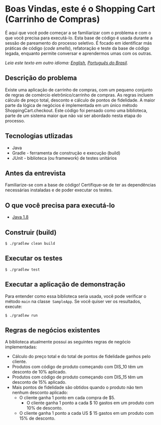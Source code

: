 # Boas Vindas, este é o Shopping Cart (Carrinho de Compras)

É aqui que você pode começar a se familiarizar com o problema e com o que você precisa para executá-lo.
Esta base de código é usada durante a sessão de pareamento do processo seletivo.
É focado em identificar más práticas de código (_code smells_), refatoração e teste da base de código legada, enquanto permite
conversar e aprendermos umas com os outras.

*Leia este texto em outro idioma: [English](README.md), [Português do Brasil](README.pt-br.md).*

## Descrição do problema
Existe uma aplicação de carrinho de compras, com um pequeno conjunto de regras de comércio eletrônico/carrinho de compras. As regras incluem cálculo de preço total, desconto e cálculo de pontos de fidelidade. A maior parte da lógica de negócios é implementada em um único método ShoppingCart.checkout. Este código foi pensado como uma biblioteca, parte de um sistema maior que não vai ser abordado nesta etapa do processo.

## Tecnologias utlizadas
* Java
* Gradle - ferramenta de construção e execução (build)
* JUnit - biblioteca (ou framework) de testes unitários

## Antes da entrevista
Familiarize-se com a base de código! Certifique-se de ter as dependências necessárias instaladas e de poder executar os testes.

## O que você precisa para executá-lo
- [Java 1.8](http://www.oracle.com/technetwork/java/javase/downloads/jdk8-downloads-2133151.html)

## Construir (build)

```console
$ ./gradlew clean build
```

## Executar os testes

```console
$ ./gradlew test 
```

## Executar a aplicação de demonstração

Para entender como essa biblioteca seria usada, você pode verificar o método `main` na classe` SampleApp`. Se você quiser ver os resultados, execute:

```console
$ ./gradlew run
```

## Regras de negócios existentes

A biblioteca atualmente possui as seguintes regras de negócio implementadas:
* Cálculo do preço total e do total de pontos de fidelidade ganhos pelo cliente.
* Produtos com código de produto começando com DIS_10 têm um desconto de 10% aplicado.
* Produtos com código de produto começando com DIS_15 têm um desconto de 15% aplicado.
* Mais pontos de fidelidade são obtidos quando o produto não tem nenhum desconto aplicado:
    - O cliente ganha 1 ponto em cada compra de $5.
      - O cliente ganha 1 ponto a cada $ 10 gastos em um produto com 10% de desconto.
    - O cliente ganha 1 ponto a cada US $ 15 gastos em um produto com 15% de desconto.
